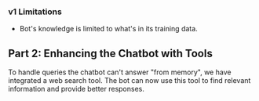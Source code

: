 ### v1 Limitations

- Bot's knowledge is limited to what's in its training data.

## Part 2: Enhancing the Chatbot with Tools

To handle queries the chatbot can't answer "from memory", we have integrated a web search tool. The bot can now use this tool to find relevant information and provide better responses.
